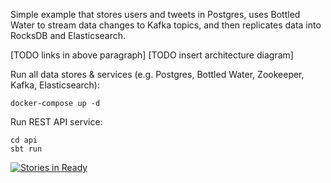 Simple example that stores users and tweets in Postgres, uses Bottled Water to stream data changes to Kafka topics, and then replicates data into RocksDB and Elasticsearch.

[TODO links in above paragraph]
[TODO insert architecture diagram]

Run all data stores & services (e.g. Postgres, Bottled Water, Zookeeper, Kafka, Elasticsearch):

```
docker-compose up -d
```

Run REST API service:

```
cd api
sbt run
```

[![Stories in Ready](https://badge.waffle.io/zcox/data-replication-example.png?label=ready&title=Ready)](https://waffle.io/zcox/data-replication-example)
